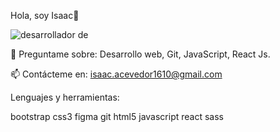 Hola, soy Isaac👋

![desarrollador de](https://github.com/Isaacjesusacevedo/Isaacjesusacevedo/assets/169501144/537c3e77-ba50-4ee2-b89b-b2bce98c77ce)

💬 Preguntame sobre: Desarrollo web, Git, JavaScript, React Js.

📫 Contácteme en: isaac.acevedor1610@gmail.com

Lenguajes y herramientas:

bootstrap css3 figma git html5 javascript react sass
